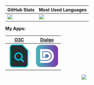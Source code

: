 |**GitHub Stats**			 																							  												  				  |**Most Used Languages**               	   				   																						  				  |
|-----------------------------------------------------------------------------------------------------------------------------------------------------------------------------------------|-------------------------------------------------------------------------------------------------------------------------------------------------------------------|
|<img src="https://github-readme-stats.vercel.app/api?username=velickovicdj&theme=dark&bg_color=0d1017&hide_border=true&hide_title=true&icon_color=0088f0&show_icons=true" float="left" />|<img src="https://github-readme-stats.vercel.app/api/top-langs/?username=velickovicdj&theme=dark&bg_color=0d1017&hide_border=true&hide_title=true" float="right" />|

**My Apps:**

| **[O3C](https://github.com/velickovicdj/O3C)** | **[Dialgo](https://github.com/velickovicdj/Dialgo)** |
|------------------------------------------------|-----------------|
|[<img src="https://raw.githubusercontent.com/velickovicdj/O3C/main/src/assets/logo.png" width="75">](https://velickovicdj.github.io/O3C/)| [<img src="https://raw.githubusercontent.com/velickovicdj/Dialgo/main/logo.png" width="75">](https://velickovicdj.github.io/dialgo/) |

<div align="center">
	<img src="https://pageview.vercel.app/?github_user=https://pageview.vercel.app/?github_user=velickovicdj" />
</div>
